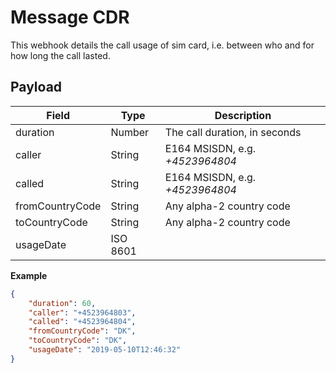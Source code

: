 # Message CDR

This webhook details the call usage of sim card, i.e. between who and for how long the call lasted.

## Payload

Field        | Type          | Description
------------ | ------------- | ------------
duration | Number | The call duration, in seconds
caller | String | E164 MSISDN, e.g. *+4523964804*
called | String | E164 MSISDN, e.g. *+4523964804*
fromCountryCode | String | Any alpha-2 country code
toCountryCode | String | Any alpha-2 country code
usageDate | ISO 8601 |

**Example**

```json
{
	"duration": 60,
	"caller": "+4523964803",
	"called": "+4523964804",
	"fromCountryCode": "DK",
	"toCountryCode": "DK",
	"usageDate": "2019-05-10T12:46:32"
}
```